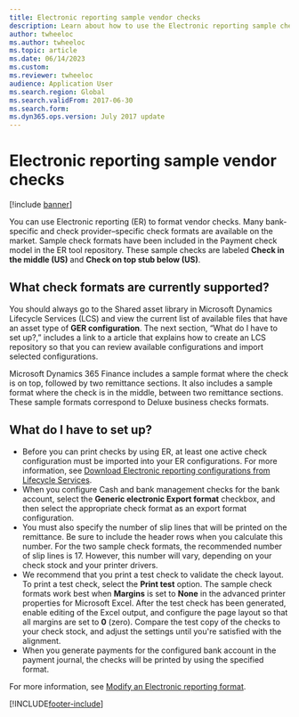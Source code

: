 ```yaml
---
title: Electronic reporting sample vendor checks
description: Learn about how to use the Electronic reporting sample check formats, including outlines on checking formats and the setup process.
author: twheeloc
ms.author: twheeloc
ms.topic: article
ms.date: 06/14/2023
ms.custom:
ms.reviewer: twheeloc
audience: Application User
ms.search.region: Global 
ms.search.validFrom: 2017-06-30
ms.search.form: 
ms.dyn365.ops.version: July 2017 update
---
```


# Electronic reporting sample vendor checks

[!include [banner](../includes/banner.md)]

You can use Electronic reporting (ER) to format vendor checks. Many bank-specific and check provider–specific check formats are available on the market. Sample check formats have been included in the Payment check model in the ER tool repository. These sample checks are labeled **Check in the middle (US)** and **Check on top stub below (US)**.

## What check formats are currently supported?

You should always go to the Shared asset library in Microsoft Dynamics Lifecycle Services (LCS) and view the current list of available files that have an asset type of **GER configuration**. The next section, “What do I have to set up?,” includes a link to a article that explains how to create an LCS repository so that you can review available configurations and import selected configurations.

Microsoft Dynamics 365 Finance includes a sample format where the check is on top, followed by two remittance sections. It also includes a sample format where the check is in the middle, between two remittance sections. These sample formats correspond to Deluxe business checks formats.

## What do I have to set up?

- Before you can print checks by using ER, at least one active check configuration must be imported into your ER configurations. For more information, see [Download Electronic reporting configurations from Lifecycle Services](../../fin-ops-core/dev-itpro/analytics/download-electronic-reporting-configuration-lcs.md).
- When you configure Cash and bank management checks for the bank account, select the **Generic electronic Export format** checkbox, and then select the appropriate check format as an export format configuration.
- You must also specify the number of slip lines that will be printed on the remittance. Be sure to include the header rows when you calculate this number. For the two sample check formats, the recommended number of slip lines is 17. However, this number will vary, depending on your check stock and your printer drivers.
- We recommend that you print a test check to validate the check layout. To print a test check, select the **Print test** option. The sample check formats work best when **Margins** is set to **None** in the advanced printer properties for Microsoft Excel. After the test check has been generated, enable editing of the Excel output, and configure the page layout so that all margins are set to **0** (zero). Compare the test copy of the checks to your check stock, and adjust the settings until you're satisfied with the alignment.
- When you generate payments for the configured bank account in the payment journal, the checks will be printed by using the specified format.

For more information, see [Modify an Electronic reporting format](../../fin-ops-core/dev-itpro/analytics/modify-electronic-reporting-format-reapply-excel-template.md).


[!INCLUDE[footer-include](../../includes/footer-banner.md)]
